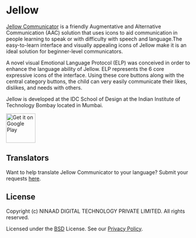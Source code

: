 # Jellow 
[Jellow Communicator](http://www.dsource.in/tool/jellow/) is a friendly Augmentative and Alternative Communication (AAC)
solution that uses icons to aid communication in people learning to speak or with
difficulty with speech and language.The easy-to-learn interface and visually appealing icons of Jellow make it is an ideal solution for beginner-level communicators.

A novel visual Emotional Language Protocol (ELP) was conceived in order to enhance the language ability of Jellow. ELP represents the 6 core expressive icons of the interface. Using these core buttons along with the central category buttons, the child can very easily communicate their likes, dislikes, and needs with others.

Jellow is developed at the IDC School of Design at the Indian Institute of Technology Bombay located in Mumbai.

[<img alt="Get it on Google Play" height="80" src="https://play.google.com/intl/en_us/badges/images/generic/en_badge_web_generic.png">](https://play.google.com/store/apps/details?id=com.dsource.idc.jellowintl&hl=en)


Translators
----
Want to help translate Jellow Communicator to your language? Submit your requests [here](https://gitlab.com/JellowAppDevelopers/JellowCommunicator/issues).  

License
----

Copyright (c) NINAAD DIGITAL TECHNOLOGY PRIVATE LIMITED. All rights reserved.

Licensed under the [BSD]() License.
See our [Privacy Policy](http://www.dsource.in/tool/jellow/privacypolicy/index.html).
